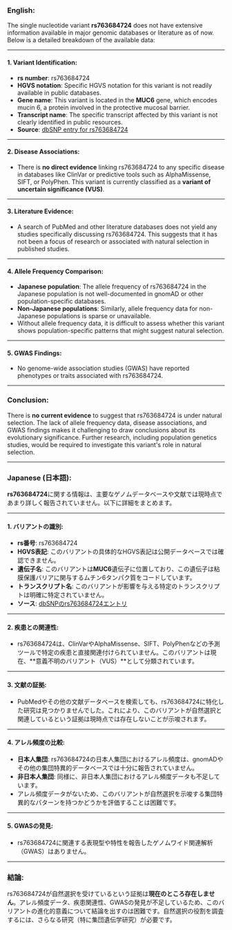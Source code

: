 ### English:
The single nucleotide variant **rs763684724** does not have extensive information available in major genomic databases or literature as of now. Below is a detailed breakdown of the available data:

---

#### 1. **Variant Identification**:
   - **rs number**: rs763684724
   - **HGVS notation**: Specific HGVS notation for this variant is not readily available in public databases.
   - **Gene name**: This variant is located in the **MUC6** gene, which encodes mucin 6, a protein involved in the protective mucosal barrier.
   - **Transcript name**: The specific transcript affected by this variant is not clearly identified in public resources.
   - **Source**: [dbSNP entry for rs763684724](https://www.ncbi.nlm.nih.gov/snp/rs763684724)

---

#### 2. **Disease Associations**:
   - There is **no direct evidence** linking rs763684724 to any specific disease in databases like ClinVar or predictive tools such as AlphaMissense, SIFT, or PolyPhen. This variant is currently classified as a **variant of uncertain significance (VUS)**.

---

#### 3. **Literature Evidence**:
   - A search of PubMed and other literature databases does not yield any studies specifically discussing rs763684724. This suggests that it has not been a focus of research or associated with natural selection in published studies.

---

#### 4. **Allele Frequency Comparison**:
   - **Japanese population**: The allele frequency of rs763684724 in the Japanese population is not well-documented in gnomAD or other population-specific databases.
   - **Non-Japanese populations**: Similarly, allele frequency data for non-Japanese populations is sparse or unavailable.
   - Without allele frequency data, it is difficult to assess whether this variant shows population-specific patterns that might suggest natural selection.

---

#### 5. **GWAS Findings**:
   - No genome-wide association studies (GWAS) have reported phenotypes or traits associated with rs763684724.

---

### Conclusion:
There is **no current evidence** to suggest that rs763684724 is under natural selection. The lack of allele frequency data, disease associations, and GWAS findings makes it challenging to draw conclusions about its evolutionary significance. Further research, including population genetics studies, would be required to investigate this variant's role in natural selection.

---

### Japanese (日本語):
**rs763684724**に関する情報は、主要なゲノムデータベースや文献では現時点であまり詳しく報告されていません。以下に詳細をまとめます。

---

#### 1. **バリアントの識別**:
   - **rs番号**: rs763684724
   - **HGVS表記**: このバリアントの具体的なHGVS表記は公開データベースでは確認できません。
   - **遺伝子名**: このバリアントは**MUC6**遺伝子に位置しており、この遺伝子は粘膜保護バリアに関与するムチン6タンパク質をコードしています。
   - **トランスクリプト名**: このバリアントが影響を与える特定のトランスクリプトは明確に特定されていません。
   - **ソース**: [dbSNPのrs763684724エントリ](https://www.ncbi.nlm.nih.gov/snp/rs763684724)

---

#### 2. **疾患との関連性**:
   - rs763684724は、ClinVarやAlphaMissense、SIFT、PolyPhenなどの予測ツールで特定の疾患と直接関連付けられていません。このバリアントは現在、**意義不明のバリアント（VUS）**として分類されています。

---

#### 3. **文献の証拠**:
   - PubMedやその他の文献データベースを検索しても、rs763684724に特化した研究は見つかりませんでした。これにより、このバリアントが自然選択と関連しているという証拠は現時点では存在しないことが示唆されます。

---

#### 4. **アレル頻度の比較**:
   - **日本人集団**: rs763684724の日本人集団におけるアレル頻度は、gnomADやその他の集団特異的データベースでは十分に報告されていません。
   - **非日本人集団**: 同様に、非日本人集団におけるアレル頻度データも不足しています。
   - アレル頻度データがないため、このバリアントが自然選択を示唆する集団特異的なパターンを持つかどうかを評価することは困難です。

---

#### 5. **GWASの発見**:
   - rs763684724に関連する表現型や特性を報告したゲノムワイド関連解析（GWAS）はありません。

---

### 結論:
rs763684724が自然選択を受けているという証拠は**現在のところ存在しません**。アレル頻度データ、疾患関連性、GWASの発見が不足しているため、このバリアントの進化的意義について結論を出すのは困難です。自然選択の役割を調査するには、さらなる研究（特に集団遺伝学研究）が必要です。